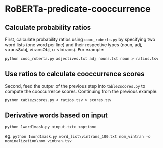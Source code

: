 # RoBERTa-predicate-cooccurrence
## Calculate probability ratios
First, calculate probability ratios using `cooc_roberta.py` by specifying two word lists (one word per line) and their respective types (noun, adj, vtransSubj, vtransObj, or vintrans). For example:

```python cooc_roberta.py adjectives.txt adj nouns.txt noun > ratios.tsv```

## Use ratios to calculate cooccurrence scores
Second, feed the output of the previous step into `table2scores.py` to compute the cooccurrence scores. Continuing from the previous example:

```python table2scores.py < ratios.tsv > scores.tsv```

## Derivative words based on input
```python 1word1mask.py <input.txt> <option> ```

eg. ```python 1word1mask.py word_list\vintrans_100.txt nom_vintran -o nominalization\nom_vintran.tsv```

